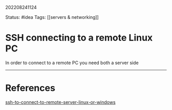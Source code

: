 202208241124

Status: #idea
Tags: [[servers & networking]]

# SSH connecting to a remote Linux PC
In order to connect to a remote PC you need both a server side 
___
# References
[ssh-to-connect-to-remote-server-linux-or-windows](https://phoenixnap.com/kb/ssh-to-connect-to-remote-server-linux-or-windows)
